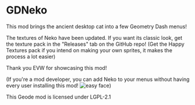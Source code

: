 # <cj>GDNeko</c>
This mod brings the ancient desktop cat into a few <cg>Geometry Dash</c> menus!

<cb>The textures of Neko have been updated. If you want its classic look, get the texture pack in the "Releases" tab on the GitHub repo! (Get the Happy Textures pack if you intend on making your own sprites, it makes the process a lot easier)</c>

<cy>Thank you </c>E<cr>V</c>W<cy> for showcasing this mod!</c>

<c-aaaaaa>(If you're a mod developer, you can add Neko to your menus without having every user installing this mod! ![easy face](frame:diffIcon_01_btn_001.png?scale=0.3))</c>

This Geode mod is licensed under LGPL-2.1